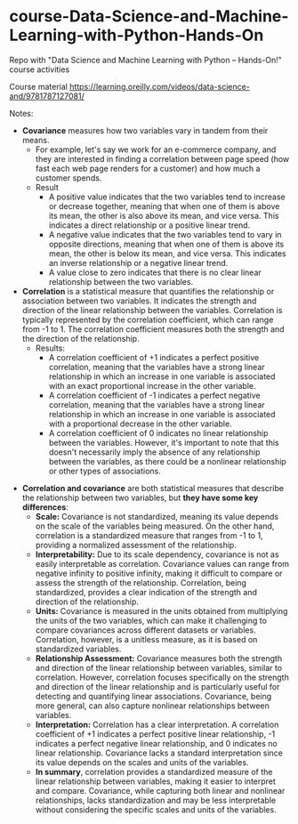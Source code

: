 # course-Data-Science-and-Machine-Learning-with-Python-Hands-On
Repo with "Data Science and Machine Learning with Python – Hands-On!" course activities

Course material
https://learning.oreilly.com/videos/data-science-and/9781787127081/



Notes:


- **Covariance** measures how two variables vary in tandem from their means.
  - For example, let's say we work for an e-commerce company, and they are interested in finding a correlation between page speed (how fast each web page renders for a customer) and how much a customer spends.
  - Result
    - A positive value indicates that the two variables tend to increase or decrease together, meaning that when one of them is above its mean, the other is also above its mean, and vice versa. This indicates a direct relationship or a positive linear trend.
    - A negative value indicates that the two variables tend to vary in opposite directions, meaning that when one of them is above its mean, the other is below its mean, and vice versa. This indicates an inverse relationship or a negative linear trend.
    - A value close to zero indicates that there is no clear linear relationship between the two variables.
 - **Correlation** is a statistical measure that quantifies the relationship or association between two variables. It indicates the strength and direction of the linear relationship between the variables. Correlation is typically represented by the correlation coefficient, which can range from -1 to 1. The correlation coefficient measures both the strength and the direction of the relationship.
    * Results:
        * A correlation coefficient of +1 indicates a perfect positive correlation, meaning that the variables have a strong linear relationship in which an increase in one variable is associated with an exact proportional increase in the other variable.
        * A correlation coefficient of -1 indicates a perfect negative correlation, meaning that the variables have a strong linear relationship in which an increase in one variable is associated with a proportional decrease in the other variable.
        * A correlation coefficient of 0 indicates no linear relationship between the variables. However, it's important to note that this doesn't necessarily imply the absence of any relationship between the variables, as there could be a nonlinear relationship or other types of associations.
* **Correlation and covariance** are both statistical measures that describe the relationship between two variables, but **they have some key differences**:
    * **Scale:** Covariance is not standardized, meaning its value depends on the scale of the variables being measured. On the other hand, correlation is a standardized measure that ranges from -1 to 1, providing a normalized assessment of the relationship.
    * **Interpretability:** Due to its scale dependency, covariance is not as easily interpretable as correlation. Covariance values can range from negative infinity to positive infinity, making it difficult to compare or assess the strength of the relationship. Correlation, being standardized, provides a clear indication of the strength and direction of the relationship.
    * **Units:** Covariance is measured in the units obtained from multiplying the units of the two variables, which can make it challenging to compare covariances across different datasets or variables. Correlation, however, is a unitless measure, as it is based on standardized variables.
    * **Relationship Assessment:** Covariance measures both the strength and direction of the linear relationship between variables, similar to correlation. However, correlation focuses specifically on the strength and direction of the linear relationship and is particularly useful for detecting and quantifying linear associations. Covariance, being more general, can also capture nonlinear relationships between variables.
    * **Interpretation:** Correlation has a clear interpretation. A correlation coefficient of +1 indicates a perfect positive linear relationship, -1 indicates a perfect negative linear relationship, and 0 indicates no linear relationship. Covariance lacks a standard interpretation since its value depends on the scales and units of the variables.
    * **In summary**, correlation provides a standardized measure of the linear relationship between variables, making it easier to interpret and compare. Covariance, while capturing both linear and nonlinear relationships, lacks standardization and may be less interpretable without considering the specific scales and units of the variables.

